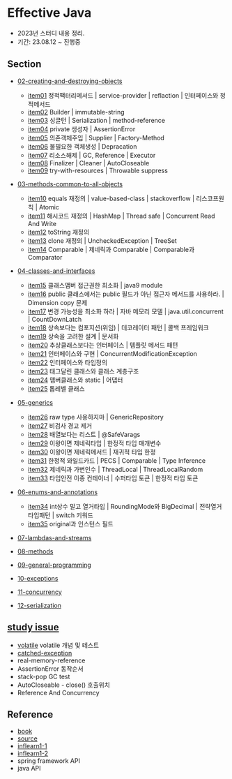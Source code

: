# Effective Java

- 2023년 스터디 내용 정리.
- 기간: 23.08.12 ~ 진행중



## Section

- [02-creating-and-destroying-objects](docs/02-creating-and-destroying-objects)
  - [item01](docs/02-creating-and-destroying-objects/item01) 정적팩터리메서드 |  service-provider | reflaction | 인터페이스와 정적메서드
  - [item02](docs/02-creating-and-destroying-objects/item02) Builder |  immutable-string
  - [item03](docs/02-creating-and-destroying-objects/item03) 싱글턴 | Serialization | method-reference
  - [item04](docs/02-creating-and-destroying-objects/item04) private 생성자 | AssertionError
  - [item05](docs/02-creating-and-destroying-objects/item05) 의존객체주입 |  Supplier | Factory-Method
  - [item06](docs/02-creating-and-destroying-objects/item06) 불필요한 객체생성 | Depracation
  - [item07](docs/02-creating-and-destroying-objects/item07) 리소스해제 | GC, Reference | Executor
  - [item08](docs/02-creating-and-destroying-objects/item08) Finalizer | Cleaner | AutoCloseable
  - [item09](docs/02-creating-and-destroying-objects/item09) try-with-resources | Throwable suppress
- [03-methods-common-to-all-objects](docs/03-methods-common-to-all-objects)
  - [item10](docs/03-methods-common-to-all-objects/item10) equals 재정의 | value-based-class | stackoverflow | 리스코프원칙 | Atomic
  - [item11](docs/03-methods-common-to-all-objects/item11) 해시코드 재정의 | HashMap | Thread safe | Concurrent Read And Write
  - [item12](docs/03-methods-common-to-all-objects/item12) toString 재정의
  - [item13](docs/03-methods-common-to-all-objects/item13) clone 재정의 | UncheckedException | TreeSet
  - [item14](docs/03-methods-common-to-all-objects/item14) Comparable | 제네릭과 Comparable | Comparable과 Comparator
- [04-classes-and-interfaces](docs/04-classes-and-interfaces)
  - [item15](docs/04-classes-and-interfaces/item15)  클래스맴버 접근권한 최소화 | java9 module
  - [item16](docs/04-classes-and-interfaces/item16)  public 클래스에서는 public 필드가 아닌 접근자 메서드를 사용하라. | Dimension copy 문제
  - [item17](docs/04-classes-and-interfaces/item17) 변경 가능성을 최소화 하라 | 자바 메모리 모델 | java.util.concurrent | CountDownLatch
  - [item18](docs/04-classes-and-interfaces/item18) 상속보다는 컴포지션(위임) | 데코레이터 패턴 | 콜백 프레임워크
  - [item19](docs/04-classes-and-interfaces/item19) 상속을 고려한 설계 | 문서화
  - [item20](docs/04-classes-and-interfaces/item20) 추상클래스보다는 인터페이스 | 템플릿 메서드 패턴
  - [item21](docs/04-classes-and-interfaces/item21) 인터페이스와 구현 | ConcurrentModificationException
  - [item22](docs/04-classes-and-interfaces/item22) 인터페이스와 타입정의
  - [item23](docs/04-classes-and-interfaces/item23) 태그달린 클래스와 클래스 계층구조
  - [item24](docs/04-classes-and-interfaces/item24) 맴버클래스와 static | 어댑터
  - [item25](docs/04-classes-and-interfaces/item25) 톱레벨 클래스 
- [05-generics](docs/05-generics)
  - [item26](docs/05-generics/item26) raw type 사용하지마 | GenericRepository
  - [item27](docs/05-generics/item27) 비검사 경고 제거
  - [item28](docs/05-generics/item28) 배열보다는 리스트 | @SafeVarags
  - [item29](docs/05-generics/item29) 이왕이면 제네릭타입 | 한정적 타입 매개변수
  - [item30](docs/05-generics/item30) 이왕이면 제네릭메서드 | 재귀적 타입 한정
  - [item31](docs/05-generics/item31) 한정적 와일드카드 | PECS | Comparable | Type Inference
  - [item32](docs/05-generics/item32) 제네릭과 가변인수 | ThreadLocal | ThreadLocalRandom
  - [item33](docs/05-generics/item33) 타입안전 이종 컨테이너 | 수퍼타입 토큰 | 한정적 타입 토큰
- [06-enums-and-annotations](docs/06-enums-and-annotations)
  - [item34](docs/05-generics/item34) int상수 말고 열거타입 | RoundingMode와 BigDecimal | 전략열거타입패턴 | switch 키워드
  - [item35](docs/05-generics/item35) original과 인스턴스 필드

- [07-lambdas-and-streams](docs/07-lambdas-and-streams)
- [08-methods](docs/08-methods)
- [09-general-programming](docs/09-general-programming)
- [10-exceptions](docs/10-exceptions)
- [11-concurrency](docs/11-concurrency)
- [12-serialization](docs/12-serialization)

## [study issue](./99-issue)

- [volatile](./docs/99-issue/volatile.md) volatile 개념 및 테스트
- [catched-exception](./docs/99-issue/checked-exception-performance.md)
- real-memory-reference
- AssertionError 동작순서
- stack-pop GC test
- AutoCloseable - close() 호출위치
- Reference And Concurrency





## Reference

- [book](https://www.yes24.com/Product/Goods/65551284)
- [source](https://github.com/jbloch/effective-java-3e-source-code)
- [inflearn1-1](https://github.com/whiteship/effective-java)
- [inflearn1-2](https://github.com/whiteship/chinese-hello-service)
- spring framework API
- java API
